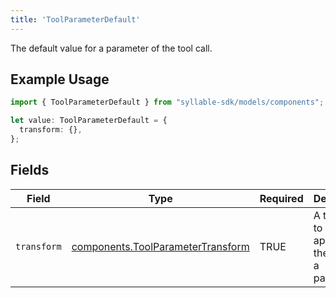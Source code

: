 ```yaml
---
title: 'ToolParameterDefault'
---
```


The default value for a parameter of the tool call.

## Example Usage

```typescript
import { ToolParameterDefault } from "syllable-sdk/models/components";

let value: ToolParameterDefault = {
  transform: {},
};
```

## Fields

| Field                                                                                  | Type                                                                                   | Required                                                                               | Description                                                                            |
| -------------------------------------------------------------------------------------- | -------------------------------------------------------------------------------------- | -------------------------------------------------------------------------------------- | -------------------------------------------------------------------------------------- |
| `transform`                                                                            | [components.ToolParameterTransform](sdk-docs/models/components/toolparametertransform) | TRUE                                                                     | A transform to be applied to the value of a parameter.                                 |
